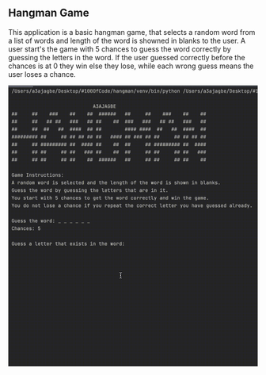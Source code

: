 ## Hangman Game
This application is a basic hangman game, that selects a random word from a list of words and length of the word is showned in blanks to the user.
A user start's the game with 5 chances to guess the word correctly by guessing the letters in the word.
If the user guessed correctly before the chances is at 0 they win else they lose, while each wrong guess means the user loses a chance.

![Demo](https://github.com/A3AJAGBE/hangman/blob/main/hangman-video.gif)
